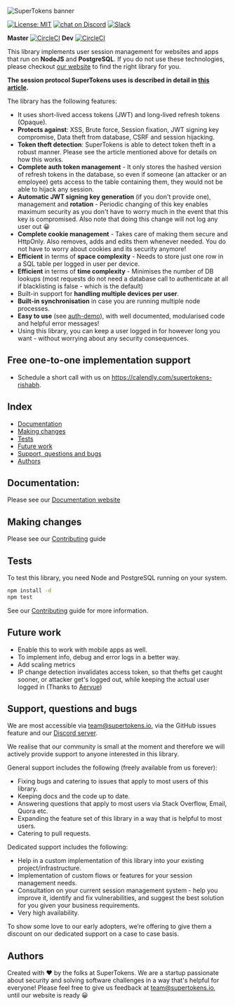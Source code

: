 ![SuperTokens banner](https://raw.githubusercontent.com/supertokens/supertokens-logo/master/images/Artboard%20%E2%80%93%2027%402x.png)

[![License: MIT](https://img.shields.io/badge/License-MIT-brightgreen.svg)](https://github.com/supertokens/supertokens-node-postgres-ref-jwt/blob/master/LICENSE)
<a href="https://supertokens.io/discord">
        <img src="https://img.shields.io/discord/603466164219281420.svg?logo=discord"
            alt="chat on Discord"></a>
[![Slack](https://img.shields.io/badge/slack-chat-brightgreen?logo=slack)](https://join.slack.com/t/webmobilesecurity/shared_invite/enQtODM4MDM2MTQ1MDYyLTFiNmNhYzRlNGNjODhkNjc5MDRlYTBmZTBiNjFhOTFhYjI1MTc3ZWI2ZjY3Y2M3ZjY1MGJhZmRiNDFjNDNjOTM)

**Master**
[![CircleCI](https://circleci.com/gh/supertokens/supertokens-node-postgres-ref-jwt.svg?style=svg)](https://circleci.com/gh/supertokens/supertokens-node-postgres-ref-jwt)
**Dev**
[![CircleCI](https://circleci.com/gh/supertokens/supertokens-node-postgres-ref-jwt/tree/dev.svg?style=svg)](https://circleci.com/gh/supertokens/supertokens-node-postgres-ref-jwt/tree/dev)


This library implements user session management for websites and apps that run on **NodeJS** and **PostgreSQL**. If you do not use these technologies, please checkout [our website](https://supertokens.io) to find the right library for you.

**The session protocol SuperTokens uses is described in detail in [this article](https://supertokens.io/blog/the-best-way-to-securely-manage-user-sessions).**

The library has the following features:
- It uses short-lived access tokens (JWT) and long-lived refresh tokens (Opaque).
- **Protects against**: XSS, Brute force, Session fixation, JWT signing key compromise, Data theft from database, CSRF and session hijacking.
- **Token theft detection**: SuperTokens is able to detect token theft in a robust manner. Please see the article mentioned above for details on how this works.
- **Complete auth token management** - It only stores the hashed version of refresh tokens in the database, so even if someone (an attacker or an employee) gets access to the table containing them, they would not be able to hijack any session.
- **Automatic JWT signing key generation** (if you don't provide one), management and **rotation** - Periodic changing of this key enables maximum security as you don't have to worry much in the event that this key is compromised. Also note that doing this change will not log any user out :grinning:
- **Complete cookie management** - Takes care of making them secure and HttpOnly. Also removes, adds and edits them whenever needed. You do not have to worry about cookies and its security anymore!
- **Efficient** in terms of **space complexity** - Needs to store just one row in a SQL table per logged in user per device.
- **Efficient** in terms of **time complexity** - Minimises the number of DB lookups (most requests do not need a database call to authenticate at all if blacklisting is false - which is the default)
- Built-in support for **handling multiple devices per user**.
- **Built-in synchronisation** in case you are running multiple node processes.
- **Easy to use** (see [auth-demo](https://github.com/supertokens/auth-demo)), with well documented, modularised code and helpful error messages!
- Using this library, you can keep a user logged in for however long you want - without worrying about any security consequences. 

## Free one-to-one implementation support
- Schedule a short call with us on https://calendly.com/supertokens-rishabh.

## Index
- [Documentation](https://github.com/supertokens/supertokens-node-postgres-ref-jwt#documentation)
- [Making changes](https://github.com/supertokens/supertokens-node-postgres-ref-jwt#making-changes)
- [Tests](https://github.com/supertokens/supertokens-node-postgres-ref-jwt#tests)
- [Future work](https://github.com/supertokens/supertokens-node-postgres-ref-jwt#future-work)
- [Support, questions and bugs](https://github.com/supertokens/supertokens-node-postgres-ref-jwt#support-questions-and-bugs)
- [Authors](https://github.com/supertokens/supertokens-node-postgres-ref-jwt#authors)

## Documentation: 
Please see our [Documentation website](https://supertokens.github.io/supertokens-node-postgres-ref-jwt/)

## Making changes
Please see our [Contributing](https://github.com/supertokens/supertokens-node-postgres-ref-jwt/blob/master/CONTRIBUTING.md) guide

## Tests
To test this library, you need Node and PostgreSQL running on your system.
```bash
npm install -d
npm test
```
See our [Contributing](https://github.com/supertokens/supertokens-node-postgres-ref-jwt/blob/master/CONTRIBUTING.md) guide for more information.

## Future work
- Enable this to work with mobile apps as well.
- To implement info, debug and error logs in a better way.
- Add scaling metrics
- IP change detection invalidates access token, so that thefts get caught sooner, or attacker get's logged out, while keeping the actual user logged in (Thanks to [Aervue](https://github.com/Aervue))

## Support, questions and bugs
We are most accessible via team@supertokens.io, via the GitHub issues feature and our [Discord server](https://supertokens.io/discord). 

We realise that our community is small at the moment and therefore we will actively provide support to anyone interested in this library.

General support includes the following (freely available from us forever):
- Fixing bugs and catering to issues that apply to most users of this library.
- Keeping docs and the code up to date.
- Answering questions that apply to most users via Stack Overflow, Email, Quora etc.
- Expanding the feature set of this library in a way that is helpful to most users.
- Catering to pull requests.

Dedicated support includes the following:
- Help in a custom implementation of this library into your existing project/infrastructure.
- Implementation of custom flows or features for your session management needs.
- Consultation on your current session management system - help you improve it, identify and fix vulnerabilities, and suggest the best solution for you given your business requirements.
- Very high availability.

To show some love to our early adopters, we’re offering to give them a discount on our dedicated support on a case to case basis.

## Authors
Created with :heart: by the folks at SuperTokens. We are a startup passionate about security and solving software challenges in a way that's helpful for everyone! Please feel free to give us feedback at team@supertokens.io, until our website is ready :grinning:
